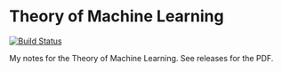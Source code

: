 # Theory of Machine Learning

[![Build Status](https://travis-ci.org/activatedgeek/theory-of-machine-learning.svg?branch=master)](https://travis-ci.org/activatedgeek/theory-of-machine-learning)

My notes for the Theory of Machine Learning. See releases for the PDF.
